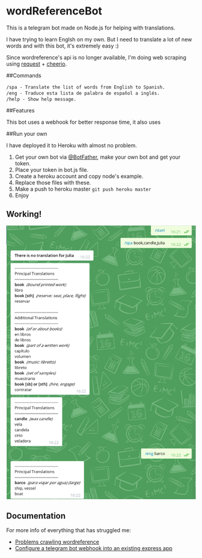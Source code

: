 # wordReferenceBot

This is a telegram bot made on Node.js for helping with translations.

I have trying to learn Englsh on my own. But I need to translate a lot of new words and with this bot, it's extremely easy :)

Since wordreference's api is no longer available, I'm doing web scraping using [request](https://github.com/request/request) + [cheerio](https://github.com/cheeriojs/cheerio).

##Commands

```
/spa - Translate the list of words from English to Spanish.
/eng - Traduce esta lista de palabra de español a inglés.
/help - Show help message.

```

##Features

This bot uses a webhook for better response time, it also uses 

##Run your own

I have deployed it to Heroku with almost no problem.

1. Get your own bot via [@BotFather](https://telegram.me/BotFather), make your own bot and get your token.
2. Place your token in bot.js file.
3. Create a heroku account and copy node's example.
4. Replace those files with these. 
5. Make a push to heroku master `git push heroku master`
6. Enjoy

## Working!

![bot chat](botworks.png)

## Documentation

For more info of everything that has struggled me:

- [Problems crawling wordreference](http://stackoverflow.com/questions/34860760/problems-crawling-wordreference)
- [Configure a telegram bot webhook into an existing express app](http://mvalipour.github.io/node.js/2015/12/06/telegram-bot-webhook-existing-express/)